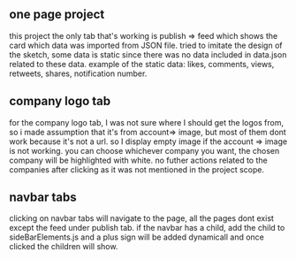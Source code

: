 ## one page project
this project the only tab that's working is publish => feed which shows the card which data was imported from JSON file.
tried to imitate the design of the sketch, some data is static since there was no data included in data.json related to these data.
example of the static data:
likes, comments, views, retweets, shares, notification number.

## company logo tab
for the company logo tab, I was not sure where I should get the logos from, so i made assumption that it's from account=> image, but most of them dont work because it's not a url.
so I display empty image if the account => image is not working. you can choose whichever company you want, the chosen company will be highlighted with white.
no futher actions related to the companies after clicking as it was not mentioned in the project scope.

## navbar tabs
clicking on navbar tabs will navigate to the page, all the pages dont exist except the feed under publish tab.
if the navbar has a child, add the child to sideBarElements.js and a plus sign will be added dynamicall and once clicked the children will show. 



